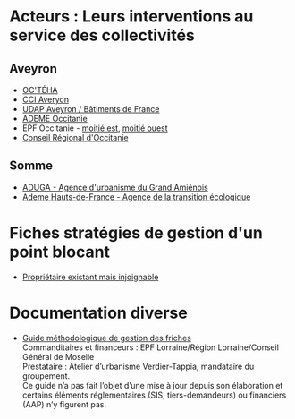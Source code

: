 # Acteurs : Leurs interventions au service des collectivités

## Aveyron

- [OC'TÉHA](./octeha)
- [CCI Averyon](./cci-aveyron)
- [UDAP Aveyron / Bâtiments de France](./udap-aveyron)
- [ADEME Occitanie](./ademe-occitanie)
- EPF Occitanie - [moitié est](./epf-occitanie-est), [moitié ouest](./epf-occitanie-ouest)
- [Conseil Régional d'Occitanie](./region-occitanie)

## Somme
- [ADUGA - Agence d'urbanisme du Grand Amiénois](https://docs.google.com/document/d/18UyKszS8ulE66cQalkFlDWIjgbSJeIYaGioGCUDfmv8/edit?usp=sharing)
- [Ademe Hauts-de-France - Agence de la transition écologique](https://docs.google.com/document/d/1JRYaE0atdOFSXR_pGUR61dmrMU_9nCi0yv88gGbs_2Q/edit?usp=sharing)

# Fiches stratégies de gestion d'un point blocant
- [Propriétaire existant mais injoignable](https://docs.google.com/document/d/1w-D6r3J5VKnV_UeeMsxrHxjuC4FbwNBzFXc7euhTrTc/edit?usp=sharing)

# Documentation diverse
- [Guide méthodologique de gestion des friches](https://cerema.box.com/s/15boe9b2aixmduot8nwig0f4ur0v5unl)  
Commanditaires et financeurs : EPF Lorraine/Région Lorraine/Conseil Général de Moselle  
Prestataire : Atelier d’urbanisme Verdier-Tappia, mandataire du groupement.  
Ce guide n’a pas fait l’objet d’une mise à jour depuis son élaboration et certains éléments réglementaires (SIS, tiers-demandeurs) ou financiers (AAP) n’y figurent pas.
